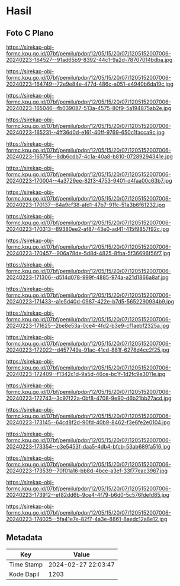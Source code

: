 # Hasil

## Foto C Plano

https://sirekap-obj-formc.kpu.go.id/07bf/pemilu/pdpr/12/05/15/20/07/1205152007006-20240223-164527--91ad65b9-8392-44c1-9a2d-78707014bdba.jpg

https://sirekap-obj-formc.kpu.go.id/07bf/pemilu/pdpr/12/05/15/20/07/1205152007006-20240223-164749--72e9e84e-477d-486c-a051-e4940b6da19c.jpg

https://sirekap-obj-formc.kpu.go.id/07bf/pemilu/pdpr/12/05/15/20/07/1205152007006-20240223-165046--fb039087-513a-4575-80f9-5a194875ab2e.jpg

https://sirekap-obj-formc.kpu.go.id/07bf/pemilu/pdpr/12/05/15/20/07/1205152007006-20240223-165231--4ff36d0d-e161-40ff-9769-650c1facca9c.jpg

https://sirekap-obj-formc.kpu.go.id/07bf/pemilu/pdpr/12/05/15/20/07/1205152007006-20240223-165756--8db6cdb7-4c1a-40a8-b810-07289294341e.jpg

https://sirekap-obj-formc.kpu.go.id/07bf/pemilu/pdpr/12/05/15/20/07/1205152007006-20240223-170004--4a3729ee-82f3-4753-9401-d4faa00c63b7.jpg

https://sirekap-obj-formc.kpu.go.id/07bf/pemilu/pdpr/12/05/15/20/07/1205152007006-20240223-170137--64a9cf38-afd1-47b7-91fc-51a3b6f61232.jpg

https://sirekap-obj-formc.kpu.go.id/07bf/pemilu/pdpr/12/05/15/20/07/1205152007006-20240223-170313--89380ee2-af87-43e0-ad41-415f9857f92c.jpg

https://sirekap-obj-formc.kpu.go.id/07bf/pemilu/pdpr/12/05/15/20/07/1205152007006-20240223-170457--906a78de-5d8d-4825-8fba-5f36696f56f7.jpg

https://sirekap-obj-formc.kpu.go.id/07bf/pemilu/pdpr/12/05/15/20/07/1205152007006-20240223-171306--d514d078-999f-4885-974a-a21d1866a8af.jpg

https://sirekap-obj-formc.kpu.go.id/07bf/pemilu/pdpr/12/05/15/20/07/1205152007006-20240223-171433--a1e5d40d-0987-422e-b7d5-5652290934b9.jpg

https://sirekap-obj-formc.kpu.go.id/07bf/pemilu/pdpr/12/05/15/20/07/1205152007006-20240223-171625--2be8e53a-0ce4-4fd2-b3e9-cf1aebf2325a.jpg

https://sirekap-obj-formc.kpu.go.id/07bf/pemilu/pdpr/12/05/15/20/07/1205152007006-20240223-172022--d457749a-91ac-41cd-881f-6278d4cc2f25.jpg

https://sirekap-obj-formc.kpu.go.id/07bf/pemilu/pdpr/12/05/15/20/07/1205152007006-20240223-172409--f1342c1d-9a5d-46ce-bc1f-1d2fc9e3011e.jpg

https://sirekap-obj-formc.kpu.go.id/07bf/pemilu/pdpr/12/05/15/20/07/1205152007006-20240223-172743--3c97f22a-0bf8-4708-9e90-d6b21bb27acd.jpg

https://sirekap-obj-formc.kpu.go.id/07bf/pemilu/pdpr/12/05/15/20/07/1205152007006-20240223-173145--64cd8f2d-90fd-40b9-8462-f3e6fe2e0104.jpg

https://sirekap-obj-formc.kpu.go.id/07bf/pemilu/pdpr/12/05/15/20/07/1205152007006-20240223-173354--c3e5453f-daa5-4db4-bfcb-53ab689fa516.jpg

https://sirekap-obj-formc.kpu.go.id/07bf/pemilu/pdpr/12/05/15/20/07/1205152007006-20240223-173539--70f01a16-bb8d-4bce-a3ef-33f77eac3967.jpg

https://sirekap-obj-formc.kpu.go.id/07bf/pemilu/pdpr/12/05/15/20/07/1205152007006-20240223-173912--ef82dd6b-9ce4-4f79-b6d0-5c576fdefd85.jpg

https://sirekap-obj-formc.kpu.go.id/07bf/pemilu/pdpr/12/05/15/20/07/1205152007006-20240223-174025--5fa41e7e-82f7-4a3e-8861-8aedc12a8e12.jpg


## Metadata

| Key        | Value               |
| ---------- | ------------------- |
| Time Stamp | 2024-02-27 22:03:47 |
| Kode Dapil | 1203                |



